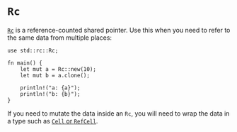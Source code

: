 # `Rc`

[`Rc`][1] is a reference-counted shared pointer. Use this when you need to refer
to the same data from multiple places:

```rust,editable
use std::rc::Rc;

fn main() {
    let mut a = Rc::new(10);
    let mut b = a.clone();

    println!("a: {a}");
    println!("b: {b}");
}
```

If you need to mutate the data inside an `Rc`, you will need to wrap the data in
a type such as [`Cell` or `RefCell`][2].

[1]: https://doc.rust-lang.org/std/rc/struct.Rc.html
[2]: https://doc.rust-lang.org/std/cell/index.html
